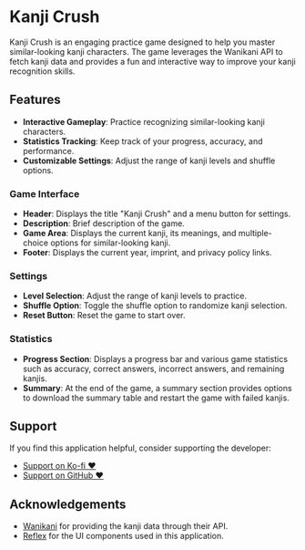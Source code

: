 # Kanji Crush

Kanji Crush is an engaging practice game designed to help you master similar-looking kanji characters. The game leverages the Wanikani API to fetch kanji data and provides a fun and interactive way to improve your kanji recognition skills.

## Features

- **Interactive Gameplay**: Practice recognizing similar-looking kanji characters.
- **Statistics Tracking**: Keep track of your progress, accuracy, and performance.
- **Customizable Settings**: Adjust the range of kanji levels and shuffle options.

### Game Interface

- **Header**: Displays the title "Kanji Crush" and a menu button for settings.
- **Description**: Brief description of the game.
- **Game Area**: Displays the current kanji, its meanings, and multiple-choice options for similar-looking kanji.
- **Footer**: Displays the current year, imprint, and privacy policy links.

### Settings

- **Level Selection**: Adjust the range of kanji levels to practice.
- **Shuffle Option**: Toggle the shuffle option to randomize kanji selection.
- **Reset Button**: Reset the game to start over.

### Statistics

- **Progress Section**: Displays a progress bar and various game statistics such as accuracy, correct answers, incorrect answers, and remaining kanjis.
- **Summary**: At the end of the game, a summary section provides options to download the summary table and restart the game with failed kanjis.

## Support

If you find this application helpful, consider supporting the developer:

- [Support on Ko-fi ❤️](https://ko-fi.com/divin)
- [Support on GitHub ❤️](https://github.com/sponsors/divin)

## Acknowledgements

- [Wanikani](https://www.wanikani.com/) for providing the kanji data through their API.
- [Reflex](https://reflex.com/) for the UI components used in this application.

